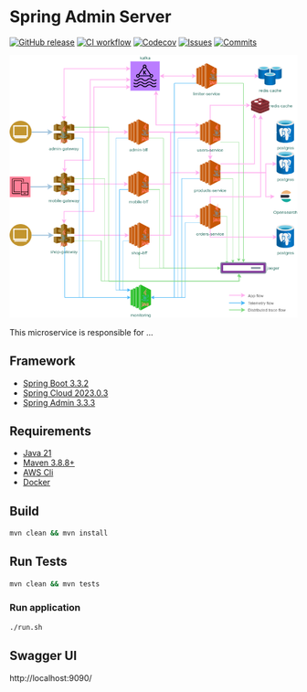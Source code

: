 
# Spring Admin Server

[![GitHub release](https://img.shields.io/github/release/sjexpos/ecomm-monitoring.svg?style=plastic)](https://github.com/sjexpos/ecomm-monitoring/releases/latest)
[![CI workflow](https://img.shields.io/github/actions/workflow/status/sjexpos/ecomm-monitoring/ci.yaml?branch=main&label=ci&logo=github&style=plastic)](https://github.com/sjexpos/ecomm-monitoring/actions?workflow=CI)
[![Codecov](https://img.shields.io/codecov/c/github/sjexpos/ecomm-monitoring?logo=codecov&style=plastic)](https://codecov.io/gh/sjexpos/ecomm-monitoring)
[![Issues](https://img.shields.io/github/issues-search/sjexpos/ecomm-monitoring?query=is%3Aopen&label=issues&style=plastic)](https://github.com/sjexpos/ecomm-monitoring/issues)
[![Commits](https://img.shields.io/github/last-commit/sjexpos/ecomm-monitoring?logo=github&style=plastic)](https://github.com/sjexpos/ecomm-monitoring/commits)

![](docs/images/arch-monitoring.png)

This microservice is responsible for ...


## Framework

* [Spring Boot 3.3.2](https://spring.io/projects/spring-boot/)
* [Spring Cloud 2023.0.3](https://spring.io/projects/spring-cloud)
* [Spring Admin 3.3.3](https://github.com/codecentric/spring-boot-admin)

## Requirements

* [Java 21](https://openjdk.org/install/)
* [Maven 3.8.8+](https://maven.apache.org/download.cgi)
* [AWS Cli](https://aws.amazon.com/es/cli/)
* [Docker](https://www.docker.com/)

## Build

```bash
mvn clean && mvn install
```

## Run Tests
```bash
mvn clean && mvn tests
```

### Run application
```bash
./run.sh
```

## Swagger UI

http://localhost:9090/

